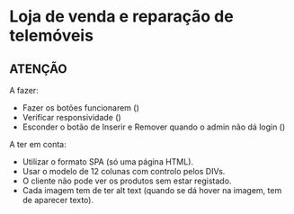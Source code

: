 # Loja de venda e reparação de telemóveis

## ATENÇÃO

A fazer:

- Fazer os botões funcionarem ()
- Verificar responsividade ()
- Esconder o botão de Inserir e Remover quando o admin não dá login ()

A ter em conta:

- Utilizar o formato SPA (só uma página HTML).
- Usar o modelo de 12 colunas com controlo pelos DIVs.
- O cliente não pode ver os produtos sem estar registado.
- Cada imagem tem de ter alt text (quando se dá hover na imagem, tem de aparecer texto).